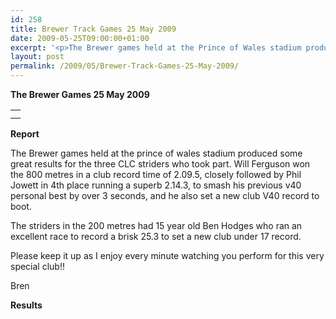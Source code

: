 ```yaml
---
id: 258
title: Brewer Track Games 25 May 2009
date: 2009-05-25T09:00:00+01:00
excerpt: '<p>The Brewer games held at the Prince of Wales stadium produced some great results . Super Will Ferguson won the 800 metres, followed by Jowster in fourth. 15 year old Ben Hodges ran an excellent 200m race to record a new club under 17 recordBrendan Ward, Club Chairman Brewer Games 25 May 2009 Photos Report Results</p>'
layout: post
permalink: /2009/05/Brewer-Track-Games-25-May-2009/
---
```

**The Brewer Games 25 May 2009**</p> 

<table>
  <tr>
    <td>
    </td>
  </tr>
  
  <tr>
    <td>
    </td>
  </tr>
</table>

**<a name="Results"><a name="Report"></a>Report</a>**</p> 

The Brewer games held at the prince of wales stadium produced some great results for the three CLC striders who took part. Will Ferguson won the 800 metres in a club record time of 2.09.5, closely followed by Phil Jowett in 4th place running a superb 2.14.3, to smash his previous v40 personal best by over 3 seconds, and he also set a new club V40 record to boot. 

The striders in the 200 metres had 15 year old Ben Hodges who ran an excellent race to record a brisk 25.3 to set a new club under 17 record.

Please keep it up as I enjoy every minute watching you perform for this very special club!!

Bren

**<a name="Theresults"></a>Results**



<map name="100109w.jpg">
  <area shape="RECT" coords="677,27,696,48" alt="Race Winner" />
  
  <area shape="RECT" coords="379,28,393,45" alt="Sarah Greef" />
  
  <area shape="RECT" coords="354,28,368,46" alt="Rachel Vines" />
  
  <area shape="RECT" coords="303,28,318,46" alt="Anna Maughan" />
  
  <area shape="RECT" coords="206,28,220,46" alt="Dawn Addinall" />
  
  <area shape="RECT" coords="86,28,103,46" alt="Alex Evans" />
</map>

<map name="100109m.jpg">
  <area shape="RECT" coords="63,31,76,45" alt="Clive Scott" />
  
  <area shape="RECT" coords="112,32,121,44" alt="Paul Davies" />
  
  <area shape="RECT" coords="118,32,129,43" alt="Paul Stonuary" />
  
  <area shape="RECT" coords="223,29,236,47" alt="James Gibbs" />
  
  <area shape="RECT" coords="255,29,264,42" alt="David Smeath" />
  
  <area shape="RECT" coords="263,28,272,43" alt="Chris Hale" />
  
  <area shape="RECT" coords="275,31,288,45" alt="Rob Shute" />
  
  <area shape="RECT" coords="308,31,321,45" alt="Billy Bradshaw" />
  
  <area shape="RECT" coords="582,29,594,46" alt="Will Ferguson" />
  
  <area shape="RECT" coords="680,30,694,45" alt="Race Winner" />
</map>